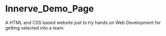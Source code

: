 # Innerve_Demo_Page
A HTML and CSS based website just to try hands on Web Development for getting selected into a team.
